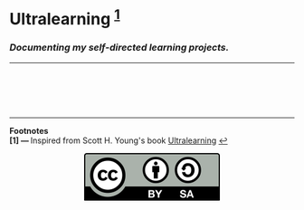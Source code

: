 # **Ultralearning** <sup id="a1">[1](#f1)</sup>
### *Documenting my self-directed learning projects.*

---

<br/>
<br/>
<br/>
<br/>


---

**Footnotes**  
<b id="f1">[1] — </b> Inspired from Scott H. Young's book [Ultralearning](https://www.scotthyoung.com/blog/ultralearning/) [↩](#a1)

<p align="center"><img src="./files/cc-by-sa.svg"/</p>
